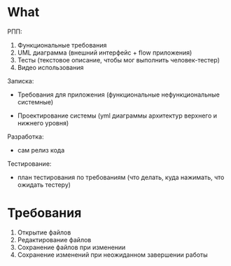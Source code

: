 # What

РПП:
1. Функциональные требования
2. UML диаграмма (внешний интерфейс + flow приложения)
3. Тесты (текстовое описание, чтобы мог выполнить человек-тестер)
4. Видео использования

Записка:
- Требования для приложения (функциональные нефункциональные системные)

- Проектирование системы (yml диаграммы архитектур верхнего и нижнего уровня)

Разработка:
- сам релиз кода

Тестирование:
- план тестирования по требованиям (что делать, куда нажимать, что ожидать тестеру) 

# Требования
1. Открытие файлов
2. Редактирование файлов
3. Сохранение файлов при изменении
4. Сохранение изменений при неожиданном завершении работы
